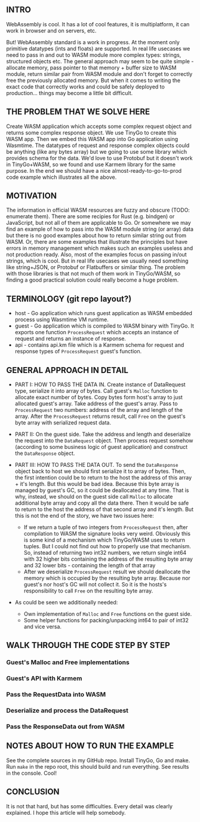 ## INTRO
WebAssembly is cool. It has a lot of cool features, it is multiplatform, it can work in browser and on servers, etc.

But! WebAssembly standard is a work in progress. At the moment only primitive datatypes (ints and floats) are supported.
In real life usecases we need to pass in and out to WASM module more complex types: strings, structured objects etc. The
general approach may seem to be quite simple - allocate memory, pass pointer to that memory + buffer size to WASM
module, return similar pair from WASM module and don't forget to correctly free the previously allocated memory. But
when it comes to writing the exact code that correctly works and could be safely deployed to production... things may
become a little bit difficult.

## THE PROBLEM THAT WE SOLVE HERE
Create WASM application which accepts some complex request object and returns some complex response object. We use
TinyGo to create this WASM app. Then we embed this WASM app into Go application using Wasmtime. The datatypes of request
and response complex objects could be anything (like any bytes array) but we going to use some library which provides
schema for the data. We'd love to use Protobuf but it doesn't work in TinyGo+WASM, so we found and use Karmem library
for the same purpose. In the end we should have a nice almost-ready-to-go-to-prod code example which illustrates all the
above.

## MOTIVATION
The information in official WASM resources are fuzzy and obscure (TODO: enumerate them). There are some recipies for
Rust (e.g. bindgen) or JavaScript, but not all of them are applicable to Go. Or somewhere we may find an example of how
to pass into the WASM module string (or array) data but there is no good examples about how to return similar string out
from WASM. Or, there are some examples that illustrate the principles but have errors in memory management which makes
such an examples useless and not production ready. Also, most of the examples focus on passing in/out strings, which is
cool. But in real life usecases we usually need something like string+JSON, or Protobuf or Flatbuffers or similar thing.
The problem with those libraries is that not much of them work in TinyGo/WASM, so finding a good practical solution
could really become a huge problem.

## TERMINOLOGY (git repo layout?)
* host - Go application which runs guest application as WASM embedded process using Wasmtime VM runtime.
* guest - Go application which is compiled to WASM binary with TinyGo. It exports one function `ProcessRequest` which
  accepts an instance of request and returns an instance of response.
* api - contains api.km file which is a Karmem schema for request and response types of `ProcessRequest` guest's
  function.

## GENERAL APPROACH IN DETAIL
* PART I: HOW TO PASS THE DATA IN. Create instance of DataRequest type, serialize it into array of bytes. Call guest's
  `Malloc` function to allocate exact number of bytes. Copy bytes form host's array to just allocated guest's array.
  Take address of the guest's array. Pass to `ProcessRequest` two numbers: address of the array and length of the array.
  After the `ProcessRequest` returns result, call `Free` on the guest's byte array with serialized request data.

* PART II: On the guest side. Take the address and length and deserialize the request into the `DataRequest` object.
  Then process request somehow (according to some business logic of guest application) and construct the `DataResponse`
  object.

* PART III: HOW TO PASS THE DATA OUT. To send the `DataResponse` object back to host we should first serialize it to
  array of bytes. Then, the first intention could be to return to the host the address of this array + it's length. But
  this would be bad idea. Because this byte array is managed by guest's GC, so it could be deallocated at any time. That
  is why, instead, we should on the guest side call `Malloc` to allocate additional byte array and copy all the data
  there. Then it would be safe to return to the host the address of that second array and it's length. But this is not
  the end of the story, we have two issues here:
  - If we return a tuple of two integers from `ProcessRequest` then, after compilation to WASM the signature looks very
    weird. Obviously this is some kind of a mechanism which TinyGo/WASM uses to return tuples. But I could not find out
    how to properly use that mechanism. So, instead of returning two int32 numbers, we return single int64 with
    32 higher bits containing the address of the resulting byte array and 32 lower bits - containing the length of that
    array
  - After we deserialize `ProcessRequest` result we should deallocate the memory which is occupied by the resulting
    byte array. Because nor guest's nor host's GC will not collect it. So it is the hosts's responsibility to call
    `Free` on the resulting byte array.

* As could be seen we additionally needed:
  - Own implementation of `Malloc` and `Free` functions on the guest side.
  - Some helper functions for packing/unpacking int64 to pair of int32 and vice versa.

## WALK THROUGH THE CODE STEP BY STEP

### Guest's Malloc and Free implementations

### Guest's API with Karmem

### Pass the RequestData into WASM

### Deserialize and process the DataRequest

### Pass the ResponseData out from WASM

## NOTES ABOUT HOW TO RUN THE EXAMPLE
See the complete sources in my GitHub repo. Install TinyGo, Go and make. Run `make` in the repo root, this should build
and run everything. See results in the console. Cool!

## CONCLUSION
It is not that hard, but has some difficulties. Every detail was clearly explained. I hope this article will help
somebody.
